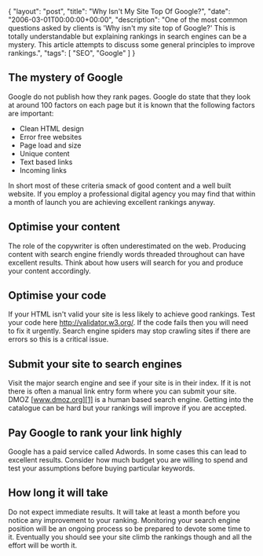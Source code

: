 {
  "layout": "post",
  "title": "Why Isn't My Site Top Of Google?",
  "date": "2006-03-01T00:00:00+00:00",
  "description": "One of the most common questions asked by clients is 'Why isn't my site top of Google?' This is totally understandable but explaining rankings in search engines can be a mystery. This article attempts to discuss some general principles to improve rankings.",
  "tags": [
    "SEO",
    "Google"
  ]
}
## The mystery of Google

Google do not publish how they rank pages. Google do state that they look at around 100 factors on each page but it is known that the following factors are important:

*   Clean HTML design 
*   Error free websites 
*   Page load and size 
*   Unique content 
*   Text based links 
*   Incoming links 

In short most of these criteria smack of good content and a well built website. If you employ a professional digital agency you may find that within a month of launch you are achieving excellent rankings anyway.

## Optimise your content

The role of the copywriter is often underestimated on the web. Producing content with search engine friendly words threaded throughout can have excellent results. Think about how users will search for you and produce your content accordingly.

## Optimise your code

If your HTML isn't valid your site is less likely to achieve good rankings. Test your code here <http://validator.w3.org/>. If the code fails then you will need to fix it urgently. Search engine spiders may stop crawling sites if there are errors so this is a critical issue.

## Submit your site to search engines

Visit the major search engine and see if your site is in their index. If it is not there is often a manual link entry form where you can submit your site. DMOZ [www.dmoz.org][1] is a human based search engine. Getting into the catalogue can be hard but your rankings will improve if you are accepted.

## Pay Google to rank your link highly

Google has a paid service called Adwords. In some cases this can lead to excellent results. Consider how much budget you are willing to spend and test your assumptions before buying particular keywords.

## How long it will take

Do not expect immediate results. It will take at least a month before you notice any improvement to your ranking. Monitoring your search engine position will be an ongoing process so be prepared to devote some time to it. Eventually you should see your site climb the rankings though and all the effort will be worth it.

 [1]: http://www.dmoz.org/
